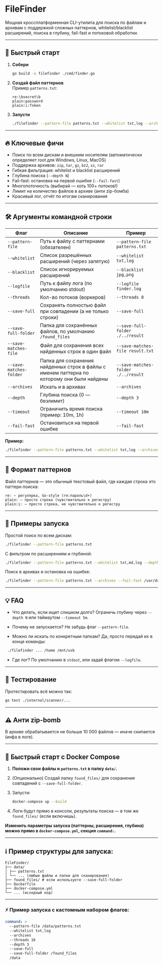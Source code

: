 # FileFinder

Мощная кроссплатформенная CLI-утилита для поиска по файлам и архивам с поддержкой сложных паттернов, whitelist/blacklist
расширений, поиска в глубину, fail-fast и потоковой обработки.

---

## 🚀 Быстрый старт

1. **Собери**
    ```bash
    go build -o filefinder ./cmd/finder.go
    ```

2. **Создай файл паттернов**  
   Пример `patterns.txt`:
    ```
    re:\bsecret\b
    plain:password
    plain:i:Token
    ```

3. **Запусти**
    ```bash
    ./filefinder --pattern-file patterns.txt --whitelist txt,log --archives --threads 8 /var/log
    ```

---

## 🔥 Ключевые фичи

- Поиск по всем дискам и внешним носителям (автоматически определяет root для Windows, Linux, MacOS)
- Поддержка архивов: `zip`, `tar`, `gz`, `bz2`, `xz`, `rar`
- Гибкая фильтрация: whitelist и blacklist расширений
- Глубина поиска (`--depth N`)
- Fail-fast: остановка на первой ошибке (`--fail-fast`)
- Многопоточность (выбирай — хоть 100+ потоков!)
- Лимит на количество файлов в архиве (анти zip-бомба)
- Красивый лог, отчёт по итогам сканирования

---

## 🛠️ Аргументы командной строки

| Флаг                    | Описание                                                                                    | Пример                              |
|-------------------------|---------------------------------------------------------------------------------------------|-------------------------------------|
| `--pattern-file`        | Путь к файлу с паттернами (обязателен)                                                      | `--pattern-file patterns.txt`       |
| `--whitelist`           | Список разрешённых расширений (через запятую)                                               | `--whitelist txt,log`               |
| `--blacklist`           | Список игнорируемых расширений                                                              | `--blacklist jpg,png`               |
| `--logfile`             | Путь к файлу лога (по умолчанию stdout)                                                     | `--logfile finder.log`              |
| `--threads`             | Кол-во потоков (воркеров)                                                                   | `--threads 8`                       |
| `--save-full`           | Сохранять полностью файл при совпадении (а не только строки)                                | `--save-full`                       |
| `--save-full-folder`    | Папка для сохранённых файлов, по умолчанию `/found_files`                                   | `--save-full-folder ./../result`    |
| `--save-matches-file`   | Файл для сохранения всех найденных строк в один файл                                        | `--save-matches-file result.txt`    |  
| `--save-matches-folder` | Папка для сохранения найденных строк в файлы с именем паттерна по которому они были найдены | `--save-matches-folder ./../result` |  
| `--archives`            | Искать и в архивах                                                                          | `--archives`                        |
| `--depth`               | Глубина поиска (0 — безлимит)                                                               | `--depth 3`                         |
| `--timeout`             | Ограничить время поиска (пример: 10m, 1h)                                                   | `--timeout 10m`                     |
| `--fail-fast`           | Остановиться на первой ошибке                                                               | `--fail-fast`                       |

**Пример:**

```bash
./filefinder --pattern-file patterns.txt --whitelist txt,log --archives --threads 8 --depth 2 /home /mnt/flash
```

---

## 🎯 Формат паттернов

Файл паттернов — это обычный текстовый файл, где каждая строка это паттерн поиска:

```
re: — регулярка, Go-style (re:пароль\d+)
plain: — просто строка (чувствительно к регистру)
plain:i: — просто строка, не чувствительно к регистру
```

---

## 📝 Примеры запуска

Простой поиск по всем дискам:

```bash
./filefinder --pattern-file patterns.txt
```

С фильтром по расширениям и глубиной:

```bash
./filefinder --pattern-file patterns.txt --whitelist txt,md,log --depth 2 /home/user/Documents
```

Поиск в архивах и остановка на ошибке:

```bash
./filefinder --pattern-file patterns.txt --archives --fail-fast /var/data
```

---

## 💡 FAQ

* Что делать, если ищет слишком долго?
  Ограничь глубину через `--depth N` или таймаутом `--timeout 5m`.

* Почему не запускается?
  Не забудь флаг `--pattern-file`.

* Можно ли искать по конкретным папкам?
  Да, просто передай их в конце команды:

```bash
 ./filefinder ... /home /mnt/usb
```

* Где лог?
  По умолчанию в `stdout`, или задай флагом `--logfile`.

---

## 🧪 Тестирование

Протестировать всё можно так:

```bash
go test ./internal/scanner/...
```

---

## ⚠️ Анти zip-bomb

В архиве обрабатывается не больше 10 000 файлов — иначе скипается (инфа в логе).

---

## 🚀 Быстрый старт с Docker Compose

1. **Положи свои файлы и `patterns.txt` в папку `data/`.**
2. (Опционально) Создай папку `found_files/` для сохранения совпадений с `--save-full-folder`.
3. Запусти:

    ```bash
    docker-compose up --build
    ```

4. Логи будут прямо в консоли, результаты поиска — в том же `found_files/` (если включишь).

**Изменить параметры запуска (паттерны, расширения, глубина) можно прямо в `docker-compose.yml`, секция `command:`.**

---

## ℹ️ Пример структуры для запуска:

```
FileFinder/
├── data/
│ ├── patterns.txt
│ └── ... (любые файлы и папки для сканирования)
├── found_files/ # если используете --save-full-folder
├── Dockerfile
├── docker-compose.yml
└── ... (исходный код)
```

---

### ⚡️ Пример запуска с кастомным набором флагов:

```yaml
command: >
  --pattern-file /data/patterns.txt
  --whitelist txt,log
  --archives
  --threads 16
  --depth 3
  --save-full
  --save-full-folder /found_files
  /data